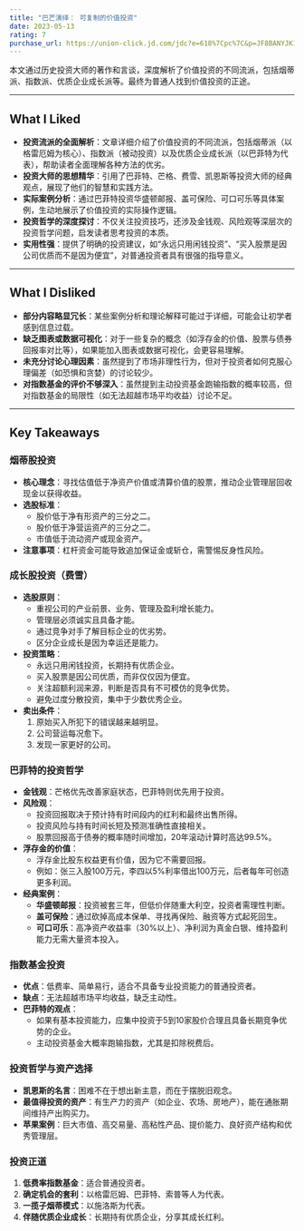 ```yaml
---
title: "巴芒演绎： 可复制的价值投资"
date: 2023-05-13
rating: 7
purchase_url: https://union-click.jd.com/jdc?e=618%7Cpc%7C&p=JF8BANYJK1olXwQBUVpdAE8SAF8IGFIXWwICVW4ZVxNJXF9RXh5UHw0cSgYYXBcIWDoXSQVJQwYBXVxbDEsWHDZNRwYlNEdQVjgEDBB1Ax1dHFNVOwJKHTkPeEcbM244GFoWXgYEUV9VC3snA2g4STXN67Da8e9B3OGY1uefK1olXQELVlZaC0wUCmgMG2sSXQ8yCA4DSxNTUzBbG2slbQUyU15UHE1lQj0cHSklbQYyV25dCUseC2sNHFwRXhoCVFlYDUwLA2gBGVMSXgECXVteDXsVAm4MEmsl
---
```


本文通过历史投资大师的著作和言谈，深度解析了价值投资的不同流派，包括烟蒂派、指数派、优质企业成长派等。最终为普通人找到价值投资的正途。


<!--more-->


---

## What I Liked

- **投资流派的全面解析**：文章详细介绍了价值投资的不同流派，包括烟蒂派（以格雷厄姆为核心）、指数派（被动投资）以及优质企业成长派（以巴菲特为代表），帮助读者全面理解各种方法的优劣。
- **投资大师的思想精华**：引用了巴菲特、芒格、费雪、凯恩斯等投资大师的经典观点，展现了他们的智慧和实践方法。
- **实际案例分析**：通过巴菲特投资华盛顿邮报、盖可保险、可口可乐等具体案例，生动地展示了价值投资的实际操作逻辑。
- **投资哲学的深度探讨**：不仅关注投资技巧，还涉及金钱观、风险观等深层次的投资哲学问题，启发读者思考投资的本质。
- **实用性强**：提供了明确的投资建议，如“永远只用闲钱投资”、“买入股票是因公司优质而不是因为便宜”，对普通投资者具有很强的指导意义。

---

## What I Disliked

- **部分内容略显冗长**：某些案例分析和理论解释可能过于详细，可能会让初学者感到信息过载。
- **缺乏图表或数据可视化**：对于一些复杂的概念（如浮存金的价值、股票与债券回报率对比等），如果能加入图表或数据可视化，会更容易理解。
- **未充分讨论心理因素**：虽然提到了市场非理性行为，但对于投资者如何克服心理偏差（如恐惧和贪婪）的讨论较少。
- **对指数基金的评价不够深入**：虽然提到主动投资基金跑输指数的概率较高，但对指数基金的局限性（如无法超越市场平均收益）讨论不足。

---

## Key Takeaways

### 烟蒂股投资
- **核心理念**：寻找估值低于净资产价值或清算价值的股票，推动企业管理层回收现金以获得收益。
- **选股标准**：
  - 股价低于净有形资产的三分之二。
  - 股价低于净营运资产的三分之二。
  - 市值低于流动资产或现金资产。
- **注意事项**：杠杆资金可能导致追加保证金或斩仓，需警惕反身性风险。

### 成长股投资（费雪）
- **选股原则**：
  - 重视公司的产业前景、业务、管理及盈利增长能力。
  - 管理层必须诚实且具备才能。
  - 通过竞争对手了解目标企业的优劣势。
  - 区分企业成长是因为幸运还是能力。
- **投资策略**：
  - 永远只用闲钱投资，长期持有优质企业。
  - 买入股票是因公司优质，而非仅仅因为便宜。
  - 关注超额利润来源，判断是否具有不可模仿的竞争优势。
  - 避免过度分散投资，集中于少数优秀企业。
- **卖出条件**：
  1. 原始买入所犯下的错误越来越明显。
  2. 公司营运每况愈下。
  3. 发现一家更好的公司。

### 巴菲特的投资哲学
- **金钱观**：芒格优先改善家庭状态，巴菲特则优先用于投资。
- **风险观**：
  - 投资回报取决于预计持有时间段内的红利和最终出售所得。
  - 投资风险与持有时间长短及预测准确性直接相关。
  - 股票回报高于债券的概率随时间增加，20年滚动计算时高达99.5%。
- **浮存金的价值**：
  - 浮存金比股东权益更有价值，因为它不需要回报。
  - 例如：张三入股100万元，李四以5%利率借出100万元，后者每年可创造更多利润。
- **经典案例**：
  - **华盛顿邮报**：投资被套三年，但低价伴随重大利空，投资者需理性判断。
  - **盖可保险**：通过砍掉高成本保单、寻找再保险、融资等方式起死回生。
  - **可口可乐**：高净资产收益率（30%以上）、净利润为真金白银、维持盈利能力无需大量资本投入。

### 指数基金投资
- **优点**：低费率、简单易行，适合不具备专业投资能力的普通投资者。
- **缺点**：无法超越市场平均收益，缺乏主动性。
- **巴菲特的观点**：
  - 如果有基本投资能力，应集中投资于5到10家股价合理且具备长期竞争优势的企业。
  - 主动投资基金大概率跑输指数，尤其是扣除税费后。

### 投资哲学与资产选择
- **凯恩斯的名言**：困难不在于想出新主意，而在于摆脱旧观念。
- **最值得投资的资产**：有生产力的资产（如企业、农场、房地产），能在通胀期间维持产出购买力。
- **苹果案例**：巨大市值、高交易量、高粘性产品、提价能力、良好资产结构和优秀管理层。

### 投资正道
1. **低费率指数基金**：适合普通投资者。
2. **确定机会的套利**：以格雷厄姆、巴菲特、索普等人为代表。
3. **一揽子烟蒂模式**：以施洛斯为代表。
4. **伴随优质企业成长**：长期持有优质企业，分享其成长红利。
